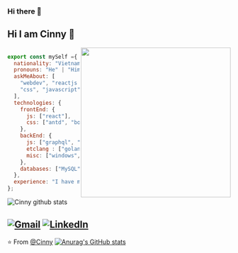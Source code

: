 ### Hi there 👋

### <h2> Hi I am Cinny 👋  </h2>

<img align='right' src="https://i.pinimg.com/564x/8c/72/44/8c7244fbc7569df63a2efae3a5de6aca.jpg" width="338">

```js

export const mySelf ={
  nationality: "Vietnamese",
  pronouns: "He" | "Him",
  askMeAbout: [
    "webdev", "reactjs dev", "front-end dev", "html",
    "css", "javascript", "typescript", "graphql", "mysql", "mongodb", "nestjs", "expressjs", "golang"
  ],
  technologies: {
    frontEnd: {
      js: ["react"],
      css: ["antd", "bootstrap", ...]
    },
    backEnd: {
      js: ["graphql", "express", "nest"],
      etclang : ["golang"],
      misc: ["windows", "ubuntu", "docker"]
    },
    databases: ["MySQL", "MongoDb"]
  },
  experience: "I have more than 3 years and work in software development." 
};

```

![Cinny github stats](https://github-readme-stats.vercel.app/api?username=cin12211&count_private=true&show_icons=true&theme=dracula&hide=contribs,prs)

<a href="mailto:chinhkhacnguyen29@gmail.com"><img src="https://img.shields.io/badge/-Gmail-c14438?style=flat-square&logo=Gmail&logoColor=white&link=mailto:chinhkhacnguyen29@gmail.com" alt="Gmail"></a>
<a href="https://www.linkedin.com/in"><img src="https://img.shields.io/badge/LinkedIn-%230077B5.svg?&style=flat-square&logo=linkedin&logoColor=white" alt="LinkedIn"></a>
---

⭐️ From [@Cinny](https://github.com/cin12111)
[![Anurag's GitHub stats](https://github-readme-stats.vercel.app/api?username=cin12111)](https://github.com/anuraghazra/github-readme-stats)
